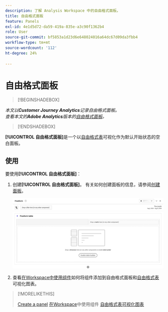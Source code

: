 ```yaml
---
description: 了解 Analysis Workspace 中的自由格式面板。
title: 自由格式面板
feature: Panels
exl-id: 4e1d5d72-da59-419a-835e-a3c90f1362b4
role: User
source-git-commit: bf5853a1d23d6e648024016a64dc67d09da3fbb4
workflow-type: tm+mt
source-wordcount: '112'
ht-degree: 24%

---
```


# 自由格式面板


>[!BEGINSHADEBOX]

*本文以&#x200B;**Customer Journey Analytics**记录自由格式面板。<br/>查看本文的&#x200B;**Adobe Analytics**版本的[自由格式面板](https://experienceleague.adobe.com/en/docs/analytics/analyze/analysis-workspace/panels/freeform-panel)。*

>[!ENDSHADEBOX]


**[!UICONTROL 自由格式面板]**&#x200B;是一个以[自由格式表](/help/analysis-workspace/visualizations/freeform-table/freeform-table.md)可视化作为默认开始状态的空白面板。

## 使用

要使用&#x200B;**[!UICONTROL 自由格式面板]**：

1. 创建&#x200B;**[!UICONTROL 自由格式面板]**。 有关如何创建面板的信息，请参阅[创建面板](panels.md#create-a-panel)。

   ![默认的自由格式面板，显示带有自由格式表的空白面板。](assets/freeform-panel.png)

1. 查看[在Workspace中使用组件](/help/components/use-components-in-workspace.md)如何将组件添加到自由格式面板和[自由格式表](/help/analysis-workspace/visualizations/freeform-table/freeform-table.md)可视化图表。


>[!MORELIKETHIS]
>
>[Create a panel](/help/analysis-workspace/c-panels/panels.md#create-a-panel)
>[在Workspace](/help/components/use-components-in-workspace.md)中使用组件
>[自由格式表可视化图表](/help/analysis-workspace/visualizations/freeform-table/freeform-table.md)
>